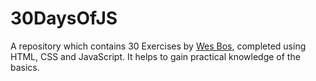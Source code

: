 # 30DaysOfJS

A repository which contains 30 Exercises by [Wes Bos](https://github.com/wesbos/JavaScript30), completed using HTML, CSS and JavaScript. It helps to gain practical knowledge of the basics.
